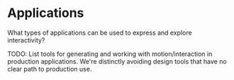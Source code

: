 # Applications

What types of applications can be used to express and explore interactivity?

TODO: List tools for generating and working with motion/interaction in production applications. We're distinctly avoiding design tools that have no clear path to production use.

